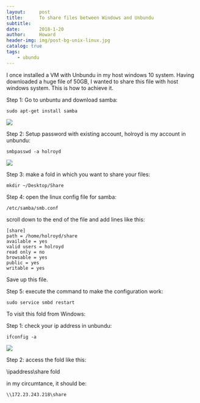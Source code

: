 ```yaml
---
layout:     post
title:      To share files between Windows and Unbundu
subtitle:   
date:       2018-1-20
author:     Howard
header-img: img/post-bg-unix-linux.jpg
catalog: true
tags:
    - ubundu
---
```



I once installed a VM with Unbundu in my host windows 10 system.  Having downloaded a huge file of 50GB, I  wanted to share this file with host windows system.  This is how to achieve it.


Step 1: Go to unbuntu and download samba:

```
sudo apt-get install samba
```

![](https://steemitimages.com/DQmUt5AB68xSh2vzmvdDs5APKP3uhLr7XphNETLo5vCULpu/image.png)


Step 2:  Setup password with existing account, holroyd is my account in unbundu:

```
smbpasswd -a holroyd
```

![](https://steemitimages.com/DQmaMJiEv8DPdXVVcF8aEeHYmGK6LDXnuAv3XLb39fXiQAS/image.png)


Step 3: make a fold in which you want to share your files:

```
mkdir ~/Desktop/Share
```

Step 4:   open the linux config file for samba: 

```
/etc/samba/smb.conf
```


scroll down to the end of the file and add lines like this:

```
[share]
path = /home/holroyd/share
available = yes
valid users = holroyd
read only = no
browsable = yes
public = yes
writable = yes
```

Save up this file.

Step 5:  execute the command to make the configuration work:

```
sudo service smbd restart
```


To visit this fold from Windows:

Step 1:  check your ip address in unbundu:

```
ifconfig -a
```

![](https://steemitimages.com/DQmZxvbTh41XrEzeviEvY1jonnPth7K8tqgxwp2SGauvDbx/image.png)

Step 2: access the fold like this: 

\\ipaddress\share fold

in my circumtance, it should be:

```
\\172.23.243.218\share
```